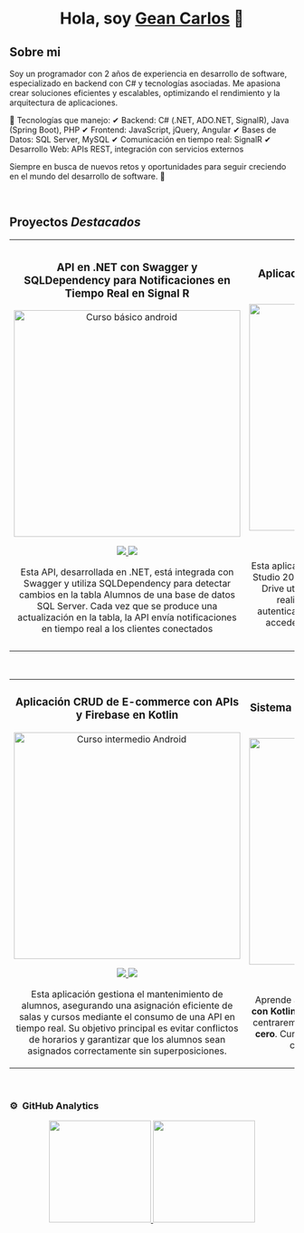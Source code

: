 <div align="center">
<h1 align="center">Hola, soy <a href="https://aristi.dev">Gean Carlos</a> 👋</h1>
</div>



## Sobre mi

Soy un programador con 2 años de experiencia en desarrollo de software, especializado en backend con C# y tecnologías asociadas. Me apasiona crear soluciones eficientes y escalables, optimizando el rendimiento y la arquitectura de aplicaciones.

🔹 Tecnologías que manejo:
✔ Backend: C# (.NET, ADO.NET, SignalR), Java (Spring Boot), PHP
✔ Frontend: JavaScript, jQuery, Angular
✔ Bases de Datos: SQL Server, MySQL
✔ Comunicación en tiempo real: SignalR
✔ Desarrollo Web: APIs REST, integración con servicios externos

Siempre en busca de nuevos retos y oportunidades para seguir creciendo en el mundo del desarrollo de software. 🚀

<br>

## Proyectos *Destacados*
<table>
<tr>
  
<td width="50%">
<h3 align="center">API en .NET con Swagger y SQLDependency para Notificaciones en Tiempo Real en Signal R
</h3>
<div align="center">
<a href="https://github.com/gean1987/Android-Expert" target="_blank"><img src="https://i.imgur.com/Jji0CIE.jpg" width="400" alt="Curso básico android"></a>
<p>
<a href="https://github.com/gean1987/Android-Expert" target="_blank">
<img src="https://img.shields.io/badge/CÓDIGO-ff9?style=for-the-badge&logo=github&logoColor=black">
</a>
<a href="https://youtu.be/vJapzH_46a8" target="_blank">
<img src="https://img.shields.io/badge/-Youtube-green?style=for-the-badge&color=fbfc40">
</a>
</p>
<p>Esta API, desarrollada en .NET, está integrada con Swagger y utiliza SQLDependency para detectar cambios en la tabla Alumnos de una base de datos SQL Server. Cada vez que se produce una actualización en la tabla, la API envía notificaciones en tiempo real a los clientes conectados</p>
</div>
                                                                                      
</td>



<td width="50%">
               <br>
<h3 align="center">Aplicación para Subir Archivos a Google Drive con .NET Core</h3>
<div align="center">                                       
<a href="https://github.com/gean1987/SimpleAndroidMVVM" target="_blank"><img src="https://i.imgur.com/7uCBigG.jpg" width="400" alt="Curso arquitectura MVVM"></a>
<br>
<p>
<a href="https://github.com/gean1987/SimpleAndroidMVVM" target="_blank">
<img src="https://img.shields.io/badge/C%C3%93DIGO-80ffaa?style=for-the-badge&logo=github&logoColor=black">
</a>
<a href="https://youtu.be/hhhSMXi0R3E" target="_blank">
<img src="https://img.shields.io/badge/-Youtube-green?style=for-the-badge&color=3fFD7f">
</a>
</p>
</p>Esta aplicación, desarrollada en .NET Core en Visual Studio 2022, permite la carga de archivos a Google Drive utilizando su API oficial. La integración se realiza mediante OAuth 2.0, asegurando autenticación segura y permisos adecuados para acceder y gestionar archivos en la cuenta del usuario.</p>
</div>                                                             
</table>                                                                                 
</div>
<br>

<table>
<tr>
<td width="50%">
<h3 align="center">Aplicación CRUD de E-commerce con APIs y Firebase en Kotlin</h3>
<div align="center">
<a href="https://github.com/gean1987/Android-Expert-Intermedio" target="_blank"><img src="https://i.imgur.com/V48W0sU.jpg" width="400" alt="Curso intermedio Android"></a>
<p>
<a href="https://github.com/gean1987/Android-Expert-Intermedio" target="_blank">
<img src="https://img.shields.io/badge/CÓDIGO-ff9?style=for-the-badge&logo=github&logoColor=black">
</a>
<a href="https://youtu.be/UaR7GSNACsM" target="_blank">
<img src="https://img.shields.io/badge/-Youtube-green?style=for-the-badge&color=fbfc40">
</a>
</p>
<p>Esta aplicación gestiona el mantenimiento de alumnos, asegurando una asignación eficiente de salas y cursos mediante el consumo de una API en tiempo real. Su objetivo principal es evitar conflictos de horarios y garantizar que los alumnos sean asignados correctamente sin superposiciones.</p>
</div>
                                                                                      
</td>       

<td width="50%">
<h3 align="center">Sistema de Mantenimiento de Alumnos con API en Tiempo Real
</h3>
<div align="center">
<a href="https://github.com/gean1987/Curso-Kotlin-Multiplatform" target="_blank"><img src="https://i.imgur.com/nDDp1Ra.jpg" width="400" alt="Curso Kotlin Multiplatform"></a>
<p>
<a href="https://github.com/gean1987/Curso-Kotlin-Multiplatform" target="_blank">
<img src="https://img.shields.io/badge/C%C3%93DIGO-cfaae0?style=for-the-badge&logo=github&logoColor=black">
</a>
<a href="https://youtube.com/playlist?list=PL8ie04dqq7_NUvBcMMosVRAbqZDWmRzX3&si=FdS-Z07ZFAUjDHAE" target="_blank">
<img src="https://img.shields.io/badge/-Youtube-green?style=for-the-badge&color=ff00f4">
</a>
</p>
<p>Aprende a programar aplicaciones <strong>multiplataform con Kotlin y Jetpack Compose</strong> - En este curso nos centraremos en dominar Kotlin Multiplatform <strong>desde cero</strong>. Curso <strong>GRATUITO</strong> (en desarrollo) con todo el código disponible para descargar.</p>
</div>
                                                                                      
</td>  
</table>                                                                                 
</div>
<br>

### ⚙️ &nbsp;GitHub Analytics

<p align="center">
<a href="https://github.com/gean1987">
  <img height="180em" src="https://github-readme-stats-eight-theta.vercel.app/api?username=gean1987&show_icons=true&theme=algolia&include_all_commits=true&count_private=true"/>
  <img height="180em" src="https://github-readme-stats-eight-theta.vercel.app/api/top-langs/?username=gean1987&layout=compact&langs_count=8&theme=algolia"/>
</a>
</p>
